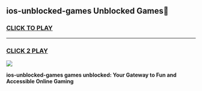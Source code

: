 
## ios-unblocked-games Unblocked Games👋
<h3>
<a href="https://news.freeplayer.one?title=ios-unblocked-games&ref=16F">CLICK TO PLAY</a></h3>
<hr>

<h3>
<a href="https://news.freeplayer.one?title=ios-unblocked-games&ref=16F">CLICK 2 PLAY</a>
  
</h3>

<a href="https://news.freeplayer.one?title=ios-unblocked-games&ref=16F/"><img src="https://clearcache.store/games.png"></a>


**ios-unblocked-games games unblocked: Your Gateway to Fun and Accessible Online Gaming**
